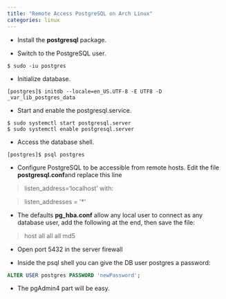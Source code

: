 ```yaml
---
title: "Remote Access PostgreSQL on Arch Linux"
categories: linux
---
```


- Install the **postgresql** package.

- Switch to the PostgreSQL user.
```shell
$ sudo -iu postgres
```

- Initialize database.
```shell
[postgres]$ initdb --locale=en_US.UTF-8 -E UTF8 -D _var_lib_postgres_data
```

- Start and enable the postgresql.service.
```shell
$ sudo systemctl start postgresql.server
$ sudo systemctl enable postgresql.server
```

- Access the database shell.
```shell
[postgres]$ psql postgres
```

- Configure PostgreSQL to be accessible from remote hosts. Edit the file **postgresql.conf**and replace this line

> listen_address=‘localhost’
> with:

> listen_addresses = '*'

- The defaults **pg_hba.conf** allow any local user to connect as any database user, add the following at the end, then save the file:

> host all all all md5

- Open port 5432 in the server firewall 

- Inside the psql shell you can give the DB user postgres a password:
```sql
ALTER USER postgres PASSWORD 'newPassword';
```

- The pgAdmin4 part will be easy.
